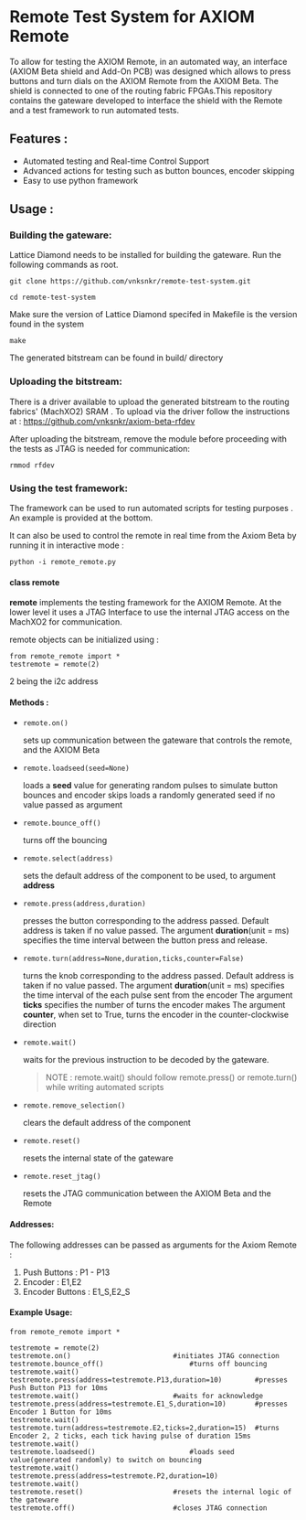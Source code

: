 # Remote Test System for AXIOM Remote

To allow for testing the AXIOM Remote, in an automated way, an interface (AXIOM Beta shield and Add-On PCB) was designed which allows to press buttons and turn dials on the AXIOM Remote from the AXIOM Beta. The shield is connected to one of the routing fabric FPGAs.This repository contains the gateware developed to interface the shield with the Remote and a test framework to run automated tests.

## Features :

* Automated testing and Real-time Control Support
* Advanced actions for testing such as button bounces, encoder skipping
* Easy to use python framework

## Usage :

### Building the gateware:

Lattice Diamond needs to be installed for building the gateware. Run the following commands as root.

```
git clone https://github.com/vnksnkr/remote-test-system.git
```

```
cd remote-test-system
```

Make sure the version of Lattice Diamond specifed in Makefile is the version found in the system

```
make
```

The generated bitstream can be found in build/ directory

### Uploading the bitstream:

There is a driver available to upload the generated bitstream to the  routing fabrics' (MachXO2) SRAM . To upload via the driver follow the instructions at :
https://github.com/vnksnkr/axiom-beta-rfdev

After uploading the bitstream, remove the module before proceeding with the tests as JTAG is needed for communication:

```
rmmod rfdev
```

### Using the test framework:

The framework can be used to run automated scripts for testing purposes . An example is provided at the bottom.

It can also be used to control the remote in real time from the Axiom Beta by running it in interactive mode :

```
python -i remote_remote.py
```

#### class remote

**remote** implements the testing framework for the AXIOM Remote. At the lower level it uses a JTAG Interface to use the internal JTAG access on the MachXO2 for communication.

remote objects can be initialized using :

```
from remote_remote import *
testremote = remote(2) 

```

2 being the i2c address

#### Methods :

* ```
  remote.on()
  ```

  sets up communication between the gateware that controls the remote, and the AXIOM Beta
* ```
  remote.loadseed(seed=None)
  ```

  loads a **seed** value for generating random pulses to simulate button bounces and encoder skips
  loads a randomly generated seed if no value passed as argument
* ```
  remote.bounce_off()
  ```

  turns off the bouncing
* ```
  remote.select(address)
  ```

  sets the default address of the component to be used, to argument **address**
* ```
  remote.press(address,duration)
  ```

  presses the button corresponding to the address passed. Default address is taken if no value passed.
  The argument **duration**(unit = ms) specifies the time interval between the button press and release.
* ```
  remote.turn(address=None,duration,ticks,counter=False)
  ```

  turns the knob corresponding to the address passed. Default address is taken if no value passed.
  The argument **duration**(unit = ms) specifies the time interval of the each pulse sent from the encoder
  The argument **ticks** specifies the number of turns the encoder makes
  The argument **counter**, when set to True, turns the encoder in the counter-clockwise direction
* ```
  remote.wait()
  ```

  waits for the previous instruction to be decoded by the gateware.

  > NOTE : remote.wait() should  follow remote.press() or remote.turn() while writing automated scripts
  >
* ```
  remote.remove_selection()
  ```

  clears the default address of the component
* ```
  remote.reset()
  ```

  resets the internal state of the gateware
* ```
  remote.reset_jtag()
  ```

  resets the JTAG communication between the 	AXIOM Beta and the Remote

#### Addresses:

The following addresses can be passed as arguments for the Axiom Remote :

1. Push Buttons : P1 - P13
2. Encoder : E1,E2
3. Encoder Buttons : E1_S,E2_S

#### Example Usage:

```
from remote_remote import *

testremote = remote(2)
testremote.on() 						#initiates JTAG connection
testremote.bounce_off()						#turns off bouncing
testremote.wait()					 
testremote.press(address=testremote.P13,duration=10) 		#presses Push Button P13 for 10ms
testremote.wait() 						#waits for acknowledge
testremote.press(address=testremote.E1_S,duration=10) 		#presses Encoder 1 Button for 10ms
testremote.wait()
testremote.turn(address=testremote.E2,ticks=2,duration=15) 	#turns Encoder 2, 2 ticks, each tick having pulse of duration 15ms
testremote.wait()
testremote.loadseed()						#loads seed value(generated randomly) to switch on bouncing  
testremote.wait()
testremote.press(address=testremote.P2,duration=10)
testremote.wait()
testremote.reset() 						#resets the internal logic of the gateware
testremote.off() 						#closes JTAG connection
```
